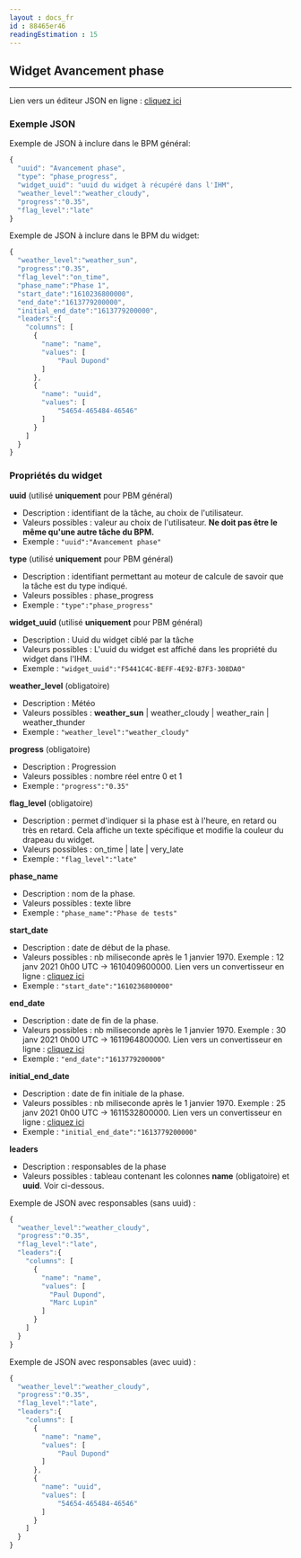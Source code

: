 ```yaml
---
layout : docs_fr
id : 88465er46
readingEstimation : 15
---
```


## Widget Avancement phase
------------------------

Lien vers un éditeur JSON en ligne : [cliquez ici](https://jsoneditoronline.org) 

### Exemple JSON

Exemple de JSON à inclure dans le BPM général:

```javascript
{
  "uuid": "Avancement phase",
  "type": "phase_progress",
  "widget_uuid": "uuid du widget à récupéré dans l'IHM",
  "weather_level":"weather_cloudy",
  "progress":"0.35",
  "flag_level":"late"
}
```

Exemple de JSON à inclure dans le BPM du widget:

```javascript
{
  "weather_level":"weather_sun",
  "progress":"0.35",
  "flag_level":"on_time",
  "phase_name":"Phase 1",
  "start_date":"1610236800000",
  "end_date":"1613779200000",
  "initial_end_date":"1613779200000",
  "leaders":{
    "columns": [
      {
        "name": "name",
        "values": [
            "Paul Dupond"
        ]
      },
      {
        "name": "uuid",
        "values": [
            "54654-465484-46546"
        ]
      }
    ]
  }
}

```

### Propriétés du widget

**uuid** (utilisé **uniquement** pour PBM général) 
* Description : identifiant de la tâche, au choix de l'utilisateur.
* Valeurs possibles : valeur au choix de l'utilisateur. **Ne doit pas être le même qu'une autre tâche du BPM.**
* Exemple : ```"uuid":"Avancement phase"```

**type** (utilisé **uniquement** pour PBM général) 
* Description : identifiant permettant au moteur de calcule de savoir que la tâche est du type indiqué.
* Valeurs possibles : phase_progress 
* Exemple : ```"type":"phase_progress"```

**widget_uuid** (utilisé **uniquement** pour PBM général) 
* Description : Uuid du widget ciblé par la tâche
* Valeurs possibles : L'uuid du widget est affiché dans les propriété du widget dans l'IHM. 
* Exemple : ```"widget_uuid":"F5441C4C-BEFF-4E92-B7F3-308DA0"```

**weather_level** (obligatoire)
* Description : Météo
* Valeurs possibles : **weather_sun** \| weather_cloudy \| weather_rain \| weather_thunder
* Exemple : ```"weather_level":"weather_cloudy"```

**progress** (obligatoire)
* Description : Progression
* Valeurs possibles : nombre réel entre 0 et 1
* Exemple : ```"progress":"0.35"```

**flag_level** (obligatoire)
* Description : permet d'indiquer si la phase est à l'heure, en retard ou très en retard. Cela affiche un texte spécifique et modifie la couleur du drapeau du widget.
* Valeurs possibles : on_time \| late \| very_late
* Exemple : ```"flag_level":"late"```

**phase_name**
* Description : nom de la phase.
* Valeurs possibles : texte libre 
* Exemple : ```"phase_name":"Phase de tests"```

**start_date**
* Description : date de début de la phase.
* Valeurs possibles : nb miliseconde après le 1 janvier 1970. Exemple : 12 janv 2021 0h00 UTC -> 1610409600000. Lien vers un convertisseur en ligne : [cliquez ici](https://www.fileformat.info/tip/java/date2millis.htm) 
* Exemple : ```"start_date":"1610236800000"```

**end_date**
* Description : date de fin de la phase.
* Valeurs possibles : nb miliseconde après le 1 janvier 1970. Exemple : 30 janv 2021 0h00 UTC -> 1611964800000. Lien vers un convertisseur en ligne : [cliquez ici](https://www.fileformat.info/tip/java/date2millis.htm) 
* Exemple : ```"end_date":"1613779200000"```

**initial_end_date**
* Description : date de fin initiale de la phase.
* Valeurs possibles : nb miliseconde après le 1 janvier 1970. Exemple : 25 janv 2021 0h00 UTC -> 1611532800000. Lien vers un convertisseur en ligne : [cliquez ici](https://www.fileformat.info/tip/java/date2millis.htm) 
* Exemple : ```"initial_end_date":"1613779200000"```

**leaders**
* Description : responsables de la phase
* Valeurs possibles : tableau contenant les colonnes **name** (obligatoire) et **uuid**. Voir ci-dessous.

Exemple de JSON avec responsables (sans uuid) :

```javascript
{
  "weather_level":"weather_cloudy",
  "progress":"0.35",
  "flag_level":"late",
  "leaders":{
    "columns": [
      {
        "name": "name",
        "values": [
          "Paul Dupond",
          "Marc Lupin"
        ]
      }
    ]
  }
}
```

Exemple de JSON avec responsables (avec uuid) :

```javascript
{
  "weather_level":"weather_cloudy",
  "progress":"0.35",
  "flag_level":"late",
  "leaders":{
    "columns": [
      {
        "name": "name",
        "values": [
            "Paul Dupond"
        ]
      },
      {
        "name": "uuid",
        "values": [
            "54654-465484-46546"
        ]
      }
    ]
  }
}
```